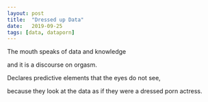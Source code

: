 ```yaml
---
layout: post
title:  "Dressed up Data"
date:   2019-09-25
tags: [data, dataporn]
---
```


The mouth speaks of data and knowledge

and it is a discourse on orgasm.

Declares predictive elements that the eyes do not see,

because they look at the data as if they were a dressed porn actress.
